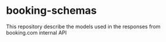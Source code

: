 # booking-schemas
This repository describe the models used in the responses from booking.com internal API
